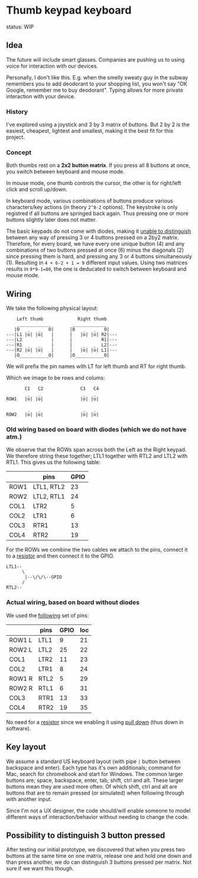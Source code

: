 # Thumb keypad keyboard

status: WIP

## Idea

The future will include smart glasses.
Companies are pushing us to using voice for interaction with our devices.

Personally, I don't like this.
E.g. when the smelly sweaty guy in the subway remembers you to add deodorant to your shopping list,
you won't say "OK Google, remember me to buy deodorant".
Typing allows for more private interaction with your device.

### History

I've explored using a joystick and 3 by 3 matrix of buttons.
But 2 by 2 is the easiest, cheapest, lightest and smallest,
making it the best fit for this project.

### Concept

Both thumbs rest on a **2x2 button matrix**.
If you press all 8 buttons at once,
you switch between keyboard and mouse mode.

In mouse mode, one thumb controls the cursor,
the other is for right/left click
and scroll up/down.

In keyboard mode, various combinations of buttons
produce various characters/key actions
(in theory `2^8-2` options).
The keystroke is only registred if all buttons
are springed back again.
Thus pressing one or more buttons slightly later
does not matter.

The basic keypads do not come with diodes,
making it
[unable to distinguish](https://electronics.stackexchange.com/questions/114993/pressing-same-key-rows-at-the-same-time)
between any
way of pressing 3 or 4 buttons pressed on a 2by2 matrix.
Therefore, for every board,
we have every one unique button (4)
and any combinations of two buttons pressed at once (6)
minus the diagonals (2) since pressing them is hard,
and pressing any 3 or 4 buttons simultaneously (1).
Resulting in `4 + 6-2 + 1 = 9` different input values.
Using two matrices results in `9*9-1=80`,
the one is deducated to switch between keyboard and mouse mode.

## Wiring

We take the following physical layout:
```
    Left thumb             Right thumb
    _____________        _____________
   |O   _   _   O|      |O   _   _   O|
---|L1 |o| |o|   |      |   |o| |o| R2|---
---|L2           |      |           R1|---
---|R1  _   _    |      |    _   _  L2|---
---|R2 |o| |o|   |      |   |o| |o| L1|---
   |O___________O|      |O___________O|
```
We will prefix the pin names with LT for left thumb
and RT for right thumb.

Which we image to be rows and colums:
```
       C1   C2              C3   C4
        _   _                _   _
ROW1   |o| |o|              |o| |o|

        _   _                _   _
ROW2   |o| |o|              |o| |o|
```

### Old wiring based on board with diodes (which we do not have atm.)

We observe that the ROWs span across both the Left as the Right keypad.
We therefore string these together;
LTL1 together with RTL2 and LTL2 with RTL1.
This gives us the following table:

| | pins | GPIO |
| --- | --- | --- |
| ROW1 | LTL1, RTL2 | 23 |
| ROW2 | LTL2, RTL1 | 24 |
| COL1 | LTR2 | 5 |
| COL2 | LTR1 | 6 |
| COL3 | RTR1 | 13 |
| COL4 | RTR2 | 19 |

For the ROWs we combine the two cables we attach to the pins,
connect it to a [resistor](https://www.raspberrypi.org/forums/viewtopic.php?t=211657#p1306345)
and then connect it to the GPIO.
```
LTL1--
      \
       |--\/\/\--GPIO
      /
RTL2--
```

### Actual wiring, based on board without diodes

We used the
[following](https://www.raspberrypi.org/documentation/usage/gpio/)
set of pins:

| | pins | GPIO | loc |
| --- | --- | --- | --- |
| ROW1 L | LTL1 | 9 | 21 |
| ROW2 L | LTL2 | 25 | 22 |
| COL1 | LTR2 | 11 | 23 |
| COL2 | LTR1 | 8 | 24 |
| ROW1 R | RTL2 | 5 | 29 |
| ROW2 R | RTL1 | 6 | 31 |
| COL3 | RTR1 | 13 | 33 |
| COL4 | RTR2 | 19 | 35 |

No need for a
[resistor](https://www.freecodecamp.org/news/a-simple-explanation-of-pull-down-and-pull-up-resistors-660b308f116a/)
since we enabling it using
[pull down](https://raspi.tv/2013/rpi-gpio-basics-6-using-inputs-and-outputs-together-with-rpi-gpio-pull-ups-and-pull-downs)
(thus down in software).


## Key layout

We assume a standard US keyboard layout
(with pipe `|` button between backspace and enter).
Each type has it's own additionals;
command for Mac,
search for chromebook
and start for Windows.
The common larger buttons are;
space, backspace, enter, tab, shift, ctrl and alt.
These larger buttons mean they are used more often.
Of which shift, ctrl and alt are buttons that are to remain pressed
(or simulated) when following through with another input.

Since I'm not a UX designer, the code should/will
enable someone to model different ways of interaction/behavior
without needing to change the code.

## Possibility to distinguish 3 button pressed

After testing our initial prototype,
we discovered that when you press two buttons at the same time on one matrix,
release one and hold one down and than press another,
we do can distinguish 3 buttons pressed per matrix.
Not sure if we want this though.

